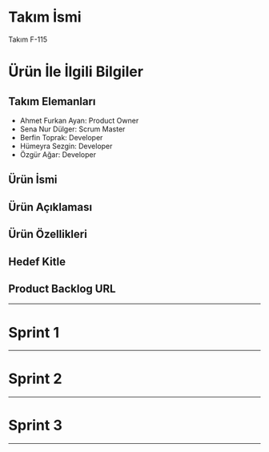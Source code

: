 # **Takım İsmi**

Takım F-115

# Ürün İle İlgili Bilgiler


## Takım Elemanları

- Ahmet Furkan Ayan: Product Owner
- Sena Nur Dülger: Scrum Master
- Berfin Toprak: Developer
- Hümeyra Sezgin: Developer
- Özgür Ağar: Developer

## Ürün İsmi


## Ürün Açıklaması


## Ürün Özellikleri


## Hedef Kitle


## Product Backlog URL


---

# Sprint 1

---

# Sprint 2


---

# Sprint 3

---
